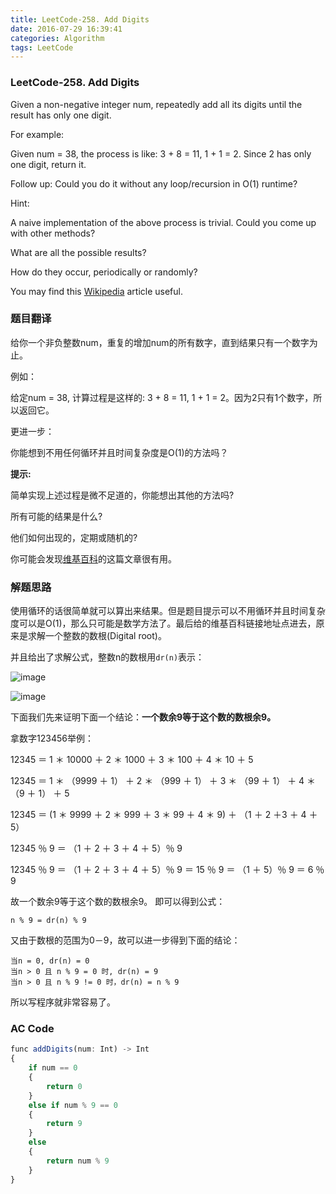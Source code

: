 ```yaml
---
title: LeetCode-258. Add Digits
date: 2016-07-29 16:39:41
categories: Algorithm  
tags: LeetCode  
---
```


### LeetCode-258. Add Digits

Given a non-negative integer num, repeatedly add all its digits until the result has only one digit.

For example:

Given num = 38, the process is like: 3 + 8 = 11, 1 + 1 = 2. Since 2 has only one digit, return it.

Follow up:
Could you do it without any loop/recursion in O(1) runtime?

Hint:

A naive implementation of the above process is trivial. Could you come up with other methods?

What are all the possible results?

How do they occur, periodically or randomly?

You may find this [Wikipedia](https://en.wikipedia.org/wiki/Digital_root) article useful.

### 题目翻译

给你一个非负整数num，重复的增加num的所有数字，直到结果只有一个数字为止。

例如：

给定num = 38, 计算过程是这样的: 3 + 8 = 11, 1 + 1 = 2。因为2只有1个数字，所以返回它。

更进一步：

你能想到不用任何循环并且时间复杂度是O(1)的方法吗？

**提示:**

简单实现上述过程是微不足道的，你能想出其他的方法吗?

所有可能的结果是什么?

他们如何出现的，定期或随机的?

你可能会发现[维基百科](https://en.wikipedia.org/wiki/Digital_root)的这篇文章很有用。

### 解题思路

使用循环的话很简单就可以算出来结果。但是题目提示可以不用循环并且时间复杂度可以是O(1)，那么只可能是数学方法了。最后给的维基百科链接地址点进去，原来是求解一个整数的数根(Digital root)。

并且给出了求解公式，整数n的数根用`dr(n)`表示：

![image](http://diary123.oss-cn-shanghai.aliyuncs.com/Digital_root1.png)

![image](http://diary123.oss-cn-shanghai.aliyuncs.com/Digital_root2.png)


下面我们先来证明下面一个结论：**一个数余9等于这个数的数根余9。**

拿数字123456举例：

12345 ＝ 1 ＊ 10000 ＋ 2 ＊ 1000 ＋ 3 ＊ 100 ＋ 4 ＊ 10 ＋ 5

12345 ＝ 1 ＊ （9999 ＋ 1） ＋ 2 ＊ （999 ＋ 1） ＋ 3 ＊ （99 ＋ 1） ＋ 4 ＊ （9 ＋ 1） ＋ 5

12345 ＝ (1 ＊ 9999 ＋ 2 ＊ 999 ＋ 3 ＊ 99 ＋ 4 ＊ 9) ＋ （1 ＋ 2 ＋3 ＋ 4 ＋ 5）

12345 ％ 9 ＝ （1 ＋ 2 ＋ 3 ＋ 4 ＋ 5）％ 9

12345 ％ 9 ＝ （1 ＋ 2 ＋ 3 ＋ 4 ＋ 5）％ 9 ＝ 15 ％ 9 ＝ （1 ＋ 5）％ 9 ＝ 6 ％ 9

故一个数余9等于这个数的数根余9。 即可以得到公式：

```
n % 9 = dr(n) % 9
```

又由于数根的范围为0－9，故可以进一步得到下面的结论：

```
当n = 0, dr(n) = 0
当n > 0 且 n % 9 = 0 时, dr(n) = 9
当n > 0 且 n % 9 != 0 时，dr(n) = n % 9
```

所以写程序就非常容易了。

### AC Code  

```javascript
func addDigits(num: Int) -> Int
{
    if num == 0
    {
        return 0
    }
    else if num % 9 == 0
    {
        return 9
    }
    else
    {
        return num % 9
    }
}
```